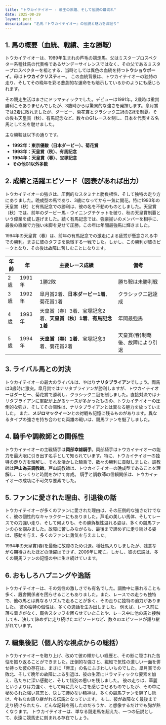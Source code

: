 ```yaml
---
title: "トウカイテイオー - 帝王の系譜、そして伝説の幕切れ"
date: 2025-08-29
layout: post
description: "名馬『トウカイテイオー』の伝説と魅力を深堀り"
---
```


## 1. 馬の概要（血統、戦績、主な勝鞍）

トウカイテイオーは、1989年生まれの芦毛の競走馬。父はミスタープロスペクター系種牡馬の代表格であるサンデーサイレンスではなく、その父であるミスタープロスペクターを祖とする、当時としては異色の血統を持つ**トウショウボーイ**。母は**トウカイクリスティー**。  この血統背景は、トウカイテイオーの独特の走り、そしてその晩年を彩る悲劇的な運命をも暗示しているかのようにも感じられます。

その競走生活はまさにドラマティックでした。デビューは1991年。2歳時は重賞勝利こそありませんでしたが、3歳時からは驚異的な強さを発揮します。皐月賞では2着に敗れましたが、ダービー、菊花賞とクラシック三冠の2冠を制覇。その後も天皇賞（秋）、有馬記念など、数々のG1レースを制し、日本を代表する名馬として名を馳せました。

主な勝鞍は以下の通りです。

* **1992年：東京優駿（日本ダービー）、菊花賞**
* **1993年：天皇賞（秋）、有馬記念**
* **1994年：天皇賞（春）、宝塚記念**
* **その他G1以外多数**


## 2. 成績と活躍エピソード（図表があれば出力）

トウカイテイオーの強さは、圧倒的なスタミナと勝負根性、そして独特の走り方にありました。晩成型の馬であり、3歳になってから一気に開花。特に1993年の天皇賞（秋）と有馬記念での勝利は、彼の名を不動のものとしました。天皇賞（秋）では、前年のダービー馬・ウイニングチケットを破り、秋の天皇賞制覇という偉業を成し遂げました。続く有馬記念では、強豪揃いのメンバーを相手に、最後の直線で力強い末脚を見せて圧勝。この年は年間最強馬に輝きました。

1994年の天皇賞（春）は、前年の有馬記念での激走による疲労が懸念される中での勝利。まさに彼のタフさを象徴する一戦でした。しかし、この勝利が彼のピークとなり、その後は故障に苦しむことになります。

| 年齢 | 年 | 主要レース成績 | 備考 |
|---|---|---|---|
| 2歳 | 1991年 | 1勝2敗 | 勝ち鞍は未勝利戦 |
| 3歳 | 1992年 | 皐月賞2着、**日本ダービー1着**、菊花賞1着 | クラシック二冠達成 |
| 4歳 | 1993年 | 天皇賞（春）3着、宝塚記念2着、**天皇賞（秋）1着**、**有馬記念1着** | 年間最強馬 |
| 5歳 | 1994年 | **天皇賞（春）1着**、宝塚記念3着、菊花賞2着 | 天皇賞(春)制覇後、故障により引退 |


## 3. ライバル馬との対決

トウカイテイオーの最大のライバルは、やはり**ナリタブライアン**でしょう。両馬は3歳時に激突。皐月賞ではナリタブライアンが勝利しますが、トウカイテイオーはダービー、菊花賞で勝利し、クラシック二冠を制しました。直接対決ではナリタブライアンに軍配が上がるケースが多かったものの、トウカイテイオーの圧倒的な強さ、そしてその個性は、ナリタブライアンとは異なる魅力を放っていました。  また、**メジロマックイーン**との対戦も記憶に残るものがあります。異なるタイプの強さを持ち合わせた両雄の戦いは、競馬ファンを魅了しました。


## 4. 騎手や調教師との関係性

トウカイテイオーの主戦騎手は**岡部幸雄騎手**。岡部騎手はトウカイテイオーの能力を最大限に引き出す名手として知られています。特に、トウカイテイオーの独特の走り方を理解し、それを活かした騎乗で、数々の勝利に貢献しました。調教師は**戸山為夫調教師**。戸山調教師は、トウカイテイオーの晩成型であることを理解し、じっくりと時間をかけて育成。  騎手と調教師の信頼関係は、トウカイテイオーの成功に不可欠な要素でした。


## 5. ファンに愛された理由、引退後の話

トウカイテイオーが多くのファンに愛された理由は、その圧倒的な強さだけでなく、彼の個性的なキャラクターにもありました。芦毛の美しい馬体、そしてレースでの力強い走り、そして何よりも、その勝負根性溢れる姿は、多くの競馬ファンの心を掴みました。故障に苦しみながらも、最後まで諦めずに走り続ける姿は、感動を与え、多くのファンに勇気を与えました。

1994年の天皇賞(春)を最後に故障のため引退。種牡馬入りしましたが、残念ながら期待されたほどの活躍はできず、2006年に死亡。しかし、彼の伝説は、多くの競馬ファンの記憶の中に生き続けています。


## 6. おもしろハプニングや逸話

トウカイテイオーは、その気性の激しさでも有名でした。調教中に暴れることも多く、厩舎関係者を困らせることもありました。また、レースでの走りも独特で、他の馬とは異なるリズムで走ることが多く、その走りに独特の迫力がありました。  彼の独特の個性は、多くの逸話を生み出しました。 例えば、レース前に落ち着きがなく、厩舎スタッフを困らせていたことや、レース中に他の馬と接触しても、決して諦めずに走り続けたエピソードなど、数々のエピソードが語り継がれています。


## 7. 編集後記（個人的な視点からの総括）

トウカイテイオーを取り上げ、改めて彼の輝かしい経歴と、その影に隠された苦悩を振り返ることができました。圧倒的な強さと、繊細で気性の激しい一面を併せ持った彼の存在は、まさに「帝王」の名にふさわしいものでした。皐月賞での敗北、そして晩年の故障による引退は、彼の生涯にドラマティックな要素を加え、私たちに深い感動と、そして惜別の思いを残しました。  彼の走りは、華麗というよりは力強く、そして時に荒々しさを感じさせるものでしたが、その中に秘められた強い意志と、決して諦めない精神は、多くの競馬ファンを魅了し続け、今もなお語り継がれる伝説となっています。  もし、彼が故障なく最後まで走り続けられたら、どんな記録を残したのだろうか、と想像するだけでも胸が熱くなります。  トウカイテイオーは、単なる競走馬を超えた、一つの伝説として、永遠に競馬史に刻まれる存在でしょう。
